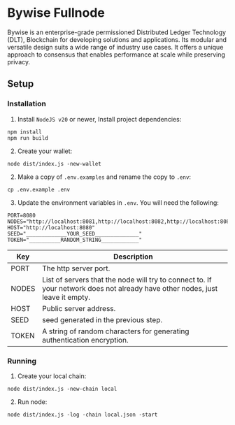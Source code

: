 # Bywise Fullnode

Bywise is an enterprise-grade permissioned Distributed Ledger Technology (DLT), Blockchain for developing solutions and applications. Its modular and versatile design suits a wide range of industry use cases. It offers a unique approach to consensus that enables performance at scale while preserving privacy.

## Setup

### Installation

1. Install `NodeJS v20` or newer, Install project dependencies:

```shell
npm install
npm run build
```

2. Create your wallet:

```shell
node dist/index.js -new-wallet
```

2. Make a copy of `.env.examples` and rename the copy to `.env`:

```shell
cp .env.example .env
```

3. Update the environment variables in `.env`. You will need the following:

```
PORT=8080
NODES="http://localhost:8081,http://localhost:8082,http://localhost:8083"
HOST="http://localhost:8080"
SEED="_____________YOUR_SEED______________"
TOKEN="__________RANDOM_STRING____________"
```

Key | Description
------------ | ------------
PORT | The http server port.
NODES | List of servers that the node will try to connect to. If your network does not already have other nodes, just leave it empty.
HOST | Public server address.
SEED | seed generated in the previous step.
TOKEN | A string of random characters for generating authentication encryption.

### Running

1. Create your local chain:

```shell
node dist/index.js -new-chain local
```

2. Run node:

```shell
node dist/index.js -log -chain local.json -start
```

